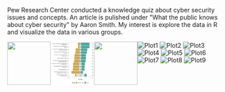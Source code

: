 Pew Research Center conducted a knowledge quiz about cyber security issues and concepts. An article is pulished under "What the public knows about cyber security" by Aaron Smith. My interest is explore the data in R and visualize the data in various groups.

<img align="left" width="100" height="100" src="http://www.fillmurray.com/100/100">

<img align="left" width="100" height="100" src=figure/Plot1.png>


<img align="left" width="100" height="100" src=/figure/Plot1.png>


![Plot1](/figure/Plot1.png)
![Plot2](/figure/Plot2.png)
![Plot3](/figure/Plot3.png)
![Plot4](/figure/Plot4.png)
![Plot5](/figure/Plot5.png)
![Plot6](/figure/Plot6.png)
![Plot7](/figure/Plot7.png)
![Plot8](/figure/Plot8.png)
![Plot9](/figure/Plot9.png)


